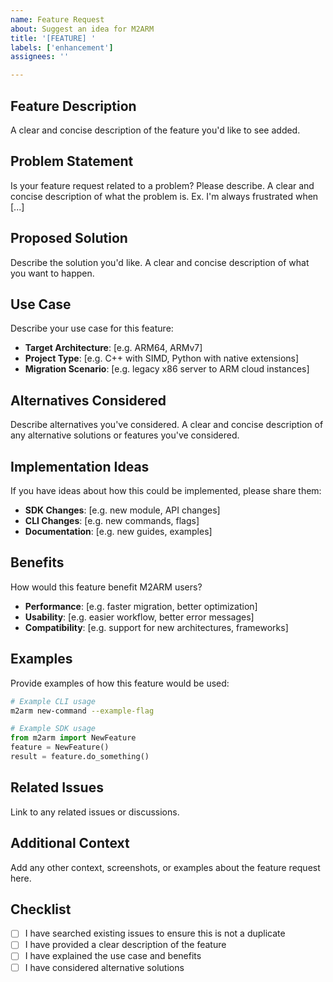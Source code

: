 ```yaml
---
name: Feature Request
about: Suggest an idea for M2ARM
title: '[FEATURE] '
labels: ['enhancement']
assignees: ''

---
```


## Feature Description
A clear and concise description of the feature you'd like to see added.

## Problem Statement
Is your feature request related to a problem? Please describe.
A clear and concise description of what the problem is. Ex. I'm always frustrated when [...]

## Proposed Solution
Describe the solution you'd like.
A clear and concise description of what you want to happen.

## Use Case
Describe your use case for this feature:
- **Target Architecture**: [e.g. ARM64, ARMv7]
- **Project Type**: [e.g. C++ with SIMD, Python with native extensions]
- **Migration Scenario**: [e.g. legacy x86 server to ARM cloud instances]

## Alternatives Considered
Describe alternatives you've considered.
A clear and concise description of any alternative solutions or features you've considered.

## Implementation Ideas
If you have ideas about how this could be implemented, please share them:
- **SDK Changes**: [e.g. new module, API changes]
- **CLI Changes**: [e.g. new commands, flags]
- **Documentation**: [e.g. new guides, examples]

## Benefits
How would this feature benefit M2ARM users?
- **Performance**: [e.g. faster migration, better optimization]
- **Usability**: [e.g. easier workflow, better error messages]
- **Compatibility**: [e.g. support for new architectures, frameworks]

## Examples
Provide examples of how this feature would be used:

```bash
# Example CLI usage
m2arm new-command --example-flag
```

```python
# Example SDK usage
from m2arm import NewFeature
feature = NewFeature()
result = feature.do_something()
```

## Related Issues
Link to any related issues or discussions.

## Additional Context
Add any other context, screenshots, or examples about the feature request here.

## Checklist
- [ ] I have searched existing issues to ensure this is not a duplicate
- [ ] I have provided a clear description of the feature
- [ ] I have explained the use case and benefits
- [ ] I have considered alternative solutions
